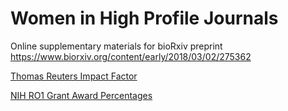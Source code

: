 # Women in High Profile Journals

Online supplementary materials for bioRxiv preprint https://www.biorxiv.org/content/early/2018/03/02/275362

[Thomas Reuters Impact Factor](https://jcr.incites.thomsonreuters.com/JCRJournalHomeAction.action)

[NIH RO1 Grant Award Percentages](https://report.nih.gov/nihdatabook/charts/Default.aspx?sid=0&index=1&catId=15&chartId=172)